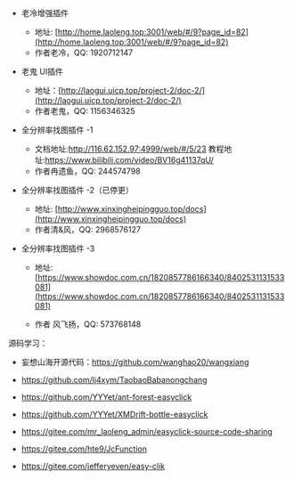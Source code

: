 

- 老冷增强插件
  - 地址: [http://home.laoleng.top:3001/web/#/9?page_id=82](http://home.laoleng.top:3001/web/#/9?page_id=82)
  - 作者老冷，QQ: 1920712147

- 老鬼 UI插件
  - 地址：[http://laogui.uicp.top/project-2/doc-2/](http://laogui.uicp.top/project-2/doc-2/)
  - 作者老鬼，QQ: 1156346325



- 全分辨率找图插件 -1
  - 文档地址:http://116.62.152.97:4999/web/#/5/23
    教程地址:https://www.bilibili.com/video/BV16g41137qU/
  - 作者冉遗鱼，QQ: 244574798



- 全分辨率找图插件 -2（已停更）
  - 地址: [http://www.xinxingheipingguo.top/docs](http://www.xinxingheipingguo.top/docs)
  - 作者清&风，QQ: 2968576127

- 全分辨率找图插件 -3 

  - 地址: [https://www.showdoc.com.cn/1820857786166340/8402531131533081](https://www.showdoc.com.cn/1820857786166340/8402531131533081)

  - 作者 风飞扬，QQ: 573768148



源码学习：

- 妄想山海开源代码：https://github.com/wanghao20/wangxiang

- https://github.com/lj4xym/TaobaoBabanongchang
- https://github.com/YYYet/ant-forest-easyclick
- https://github.com/YYYet/XMDrift-bottle-easyclick
- https://gitee.com/mr_laoleng_admin/easyclick-source-code-sharing
- https://gitee.com/hte9/JcFunction
- https://gitee.com/jefferyeven/easy-clik
